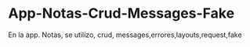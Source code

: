 # App-Notas-Crud-Messages-Fake
 En la app. Notas, se utilizo, crud, messages,errores,layouts,request,fake 

